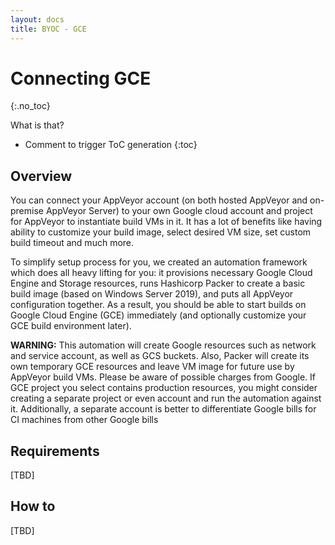 ```yaml
---
layout: docs
title: BYOC - GCE
---
```


<!-- markdownlint-disable MD022 MD032 -->
# Connecting GCE
{:.no_toc}

What is that?

* Comment to trigger ToC generation
{:toc}
<!-- markdownlint-enable MD022 MD032 -->

## Overview

You can connect your AppVeyor account (on both hosted AppVeyor and on-premise AppVeyor Server) to your own Google cloud account and project for AppVeyor to instantiate build VMs in it. It has a lot of benefits like having ability to customize your build image, select desired VM size, set custom build timeout and much more.

To simplify setup process for you, we created an automation framework which does all heavy lifting for you: it provisions necessary Google Cloud Engine and Storage resources, runs Hashicorp Packer to create a basic build image (based on Windows Server 2019), and puts all AppVeyor configuration together. As a result, you should be able to start builds on Google Cloud Engine (GCE) immediately (and optionally customize your GCE build environment later).

**WARNING:** This automation will create Google resources such as network and service account, as well as GCS buckets. Also, Packer will create its own temporary GCE resources and leave VM image for future use by AppVeyor build VMs. Please be aware of possible charges from Google. If GCE project you select contains production resources, you might consider creating a separate project or even account and run the automation against it. Additionally, a separate account is better to differentiate Google bills for CI machines from other Google bills

## Requirements

[TBD]

## How to

[TBD]
